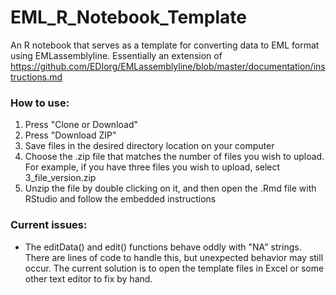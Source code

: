 # EML_R_Notebook_Template
An R notebook that serves as a template for converting data to EML format using EMLassemblyline.
Essentially an extension of https://github.com/EDIorg/EMLassemblyline/blob/master/documentation/instructions.md

### How to use:
1. Press "Clone or Download"
2. Press "Download ZIP"
3. Save files in the desired directory location on your computer
4. Choose the .zip file that matches the number of files you wish to upload. 
   For example, if you have three files you wish to upload, select 3_file_version.zip
5. Unzip the file by double clicking on it, and then open the .Rmd file with RStudio and follow the embedded instructions 

### Current issues:
- The editData() and edit() functions behave oddly with "NA" strings. There are lines of code to handle this, but unexpected behavior may still occur. The current solution is to open the template files in Excel or some other text editor to fix by hand. 


